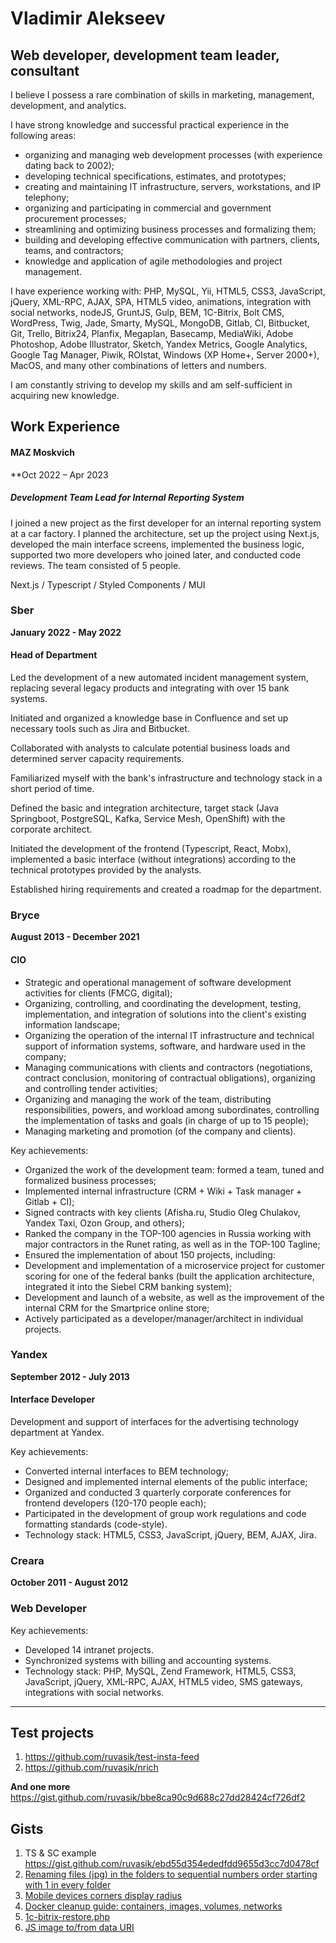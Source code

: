 # Vladimir Alekseev

## Web developer, development team leader, consultant

I believe I possess a rare combination of skills in marketing, management, development, and analytics.

I have strong knowledge and successful practical experience in the following areas:
* organizing and managing web development processes (with experience dating back to 2002);
* developing technical specifications, estimates, and prototypes;
* creating and maintaining IT infrastructure, servers, workstations, and IP telephony;
* organizing and participating in commercial and government procurement processes;
* streamlining and optimizing business processes and formalizing them;
* building and developing effective communication with partners, clients, teams, and contractors;
* knowledge and application of agile methodologies and project management.

I have experience working with: PHP, MySQL, Yii, HTML5, CSS3, JavaScript, jQuery, XML-RPC, AJAX, SPA, HTML5 video, animations, integration with social networks, nodeJS, GruntJS, Gulp, BEM, 1C-Bitrix, Bolt CMS, WordPress, Twig, Jade, Smarty, MySQL, MongoDB, Gitlab, CI, Bitbucket, Git, Trello, Bitrix24, Planfix, Megaplan, Basecamp, MediaWiki, Adobe Photoshop, Adobe Illustrator, Sketch, Yandex Metrics, Google Analytics, Google Tag Manager, Piwik, ROIstat, Windows (XP Home+, Server 2000+), MacOS, and many other combinations of letters and numbers.

I am constantly striving to develop my skills and am self-sufficient in acquiring new knowledge.

## Work Experience

#### MAZ Moskvich
**Oct 2022 – Apr 2023
##### Development Team Lead for Internal Reporting System
I joined a new project as the first developer for an internal reporting system at a car factory. I planned the architecture, set up the project using Next.js, developed the main interface screens, implemented the business logic, supported two more developers who joined later, and conducted code reviews. The team consisted of 5 people.

Next.js / Typescript / Styled Components / MUI

### Sber
**January 2022 - May 2022**
#### Head of Department
Led the development of a new automated incident management system, replacing several legacy products and integrating with over 15 bank systems.

Initiated and organized a knowledge base in Confluence and set up necessary tools such as Jira and Bitbucket.

Collaborated with analysts to calculate potential business loads and determined server capacity requirements.

Familiarized myself with the bank's infrastructure and technology stack in a short period of time.

Defined the basic and integration architecture, target stack (Java Springboot, PostgreSQL, Kafka, Service Mesh, OpenShift) with the corporate architect.

Initiated the development of the frontend (Typescript, React, Mobx), implemented a basic interface (without integrations) according to the technical prototypes provided by the analysts.

Established hiring requirements and created a roadmap for the department.

### Bryce
**August 2013 - December 2021**
#### CIO
* Strategic and operational management of software development activities for clients (FMCG, digital);
* Organizing, controlling, and coordinating the development, testing, implementation, and integration of solutions into the client's existing information landscape;
* Organizing the operation of the internal IT infrastructure and technical support of information systems, software, and hardware used in the company;
* Managing communications with clients and contractors (negotiations, contract conclusion, monitoring of contractual obligations), organizing and controlling tender activities;
* Organizing and managing the work of the team, distributing responsibilities, powers, and workload among subordinates, controlling the implementation of tasks and goals (in charge of up to 15 people);
* Managing marketing and promotion (of the company and clients).

Key achievements:
* Organized the work of the development team: formed a team, tuned and formalized business processes;
* Implemented internal infrastructure (CRM + Wiki + Task manager + Gitlab + CI);
* Signed contracts with key clients (Afisha.ru, Studio Oleg Chulakov, Yandex Taxi, Ozon Group, and others);
* Ranked the company in the TOP-100 agencies in Russia working with major contractors in the Runet rating, as well as in the TOP-100 Tagline;
* Ensured the implementation of about 150 projects, including:
* Development and implementation of a microservice project for customer scoring for one of the federal banks (built the application architecture, integrated it into the Siebel CRM banking system);
* Development and launch of a website, as well as the improvement of the internal CRM for the Smartprice online store;
* Actively participated as a developer/manager/architect in individual projects.

### Yandex
**September 2012 - July 2013**
#### Interface Developer
Development and support of interfaces for the advertising technology department at Yandex.

Key achievements:
* Converted internal interfaces to BEM technology;
* Designed and implemented internal elements of the public interface;
* Organized and conducted 3 quarterly corporate conferences for frontend developers (120-170 people each);
* Participated in the development of group work regulations and code formatting standards (code-style).
* Technology stack: HTML5, CSS3, JavaScript, jQuery, BEM, AJAX, Jira.


### Creara
**October 2011 - August 2012**
### Web Developer
Key achievements:
* Developed 14 intranet projects.
* Synchronized systems with billing and accounting systems.
* Technology stack: PHP, MySQL, Zend Framework, HTML5, CSS3, JavaScript, jQuery, XML-RPC, AJAX, HTML5 video, SMS gateways, integrations with social networks.

<hr/>

Test projects
-------------
1. https://github.com/ruvasik/test-insta-feed
1. https://github.com/ruvasik/nrich

**And one more**
https://gist.github.com/ruvasik/bbe8ca90c9d688c27dd28424cf726df2

Gists
-----
1. TS & SC example https://gist.github.com/ruvasik/ebd55d354ededfdd9655d3cc7d0478cf
1. [Renaming files (jpg) in the folders to sequential numbers order starting with 1 in every folder](https://gist.github.com/ruvasik/fcc90970a6aaf3a9de780788958cd6de)
1. [Mobile devices corners display radius](https://gist.github.com/ruvasik/18e511724ebf592e417c5bcae2486cc9)
1. [Docker cleanup guide: containers, images, volumes, networks](https://gist.github.com/ruvasik/c6a79fde1fc65dacd9156677d6df4bc0)
1. [1c-bitrix-restore.php](https://gist.github.com/ruvasik/e1fb3dda5d74c7b99fe875f528f6e700)
1. [JS image to/from data URI](https://gist.github.com/ruvasik/f9389fa0454012102eb926514447417b)
